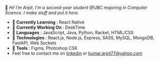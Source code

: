 👋 _Hi! I’m Arpit. I'm a second-year student @UBC majoring in Computer Science. I make stuff and put it here._

* 🌱 __Currently Learning__ : React Native
* 🔭 __Currently Working On__ : DeskTime
* 🚀 __Languages__ : JavaScript, Java, Python, Racket, HTML/CSS
* 💾 __Technologies__ : React.js, Node.js, Express, SASS, MySQL, MongoDB, FastAPI, Web Sockets
* 🔨 __Tools__ : Figma, Photoshop CS6
* Feel free to contact me on [linkedin](https://www.linkedin.com/in/krarpit/ "Linkedin") or [kumar.arpit77@yahoo.com](mailto:kumar.arpit77@yahoo.com)

